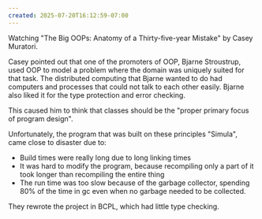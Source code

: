 ```yaml
---
created: 2025-07-20T16:12:59-07:00
---
```


Watching "The Big OOPs: Anatomy of a Thirty-five-year Mistake" by Casey Muratori. 

Casey pointed out that one of the promoters of OOP, Bjarne Stroustrup, used OOP to model a problem where the domain was uniquely suited for that task. The distributed computing that Bjarne wanted to do had computers and processes that could not talk to each other easily. Bjarne also liked it for the type protection and error checking.

This caused him to think that classes should be the "proper primary focus of program design".

Unfortunately, the program that was built on these principles "Simula", came close to disaster due to:
- Build times were really long due to long linking times
- It was hard to modify the program, because recompiling only a part of it took longer than recompiling the entire thing
- The run time was too slow because of the garbage collector, spending 80% of the time in gc even when no garbage needed to be collected.

They rewrote the project in BCPL, which had little type checking.
